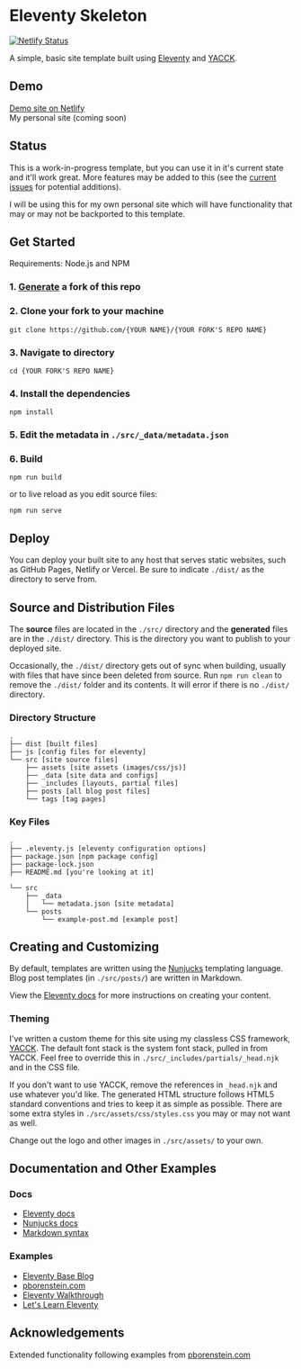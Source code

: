 # Eleventy Skeleton

[![Netlify Status](https://api.netlify.com/api/v1/badges/afd45c80-67c8-4a6f-9c21-8860a2d5ea02/deploy-status)](https://app.netlify.com/sites/eleventy-skeleton/deploys)

A simple, basic site template built using [Eleventy](https://www.11ty.dev/) and [YACCK](https://spncrhrstn.github.io/yacck/).

## Demo
[Demo site on Netlify](https://eleventy-skeleton.netlify.app/)  
My personal site (coming soon)

## Status

This is a work-in-progress template, but you can use it in it's current state and it'll work great. More features may be added to this (see the [current issues](https://github.com/spncrhrstn/eleventy-skeleton/issues) for potential additions).

I will be using this for my own personal site which will have functionality that may or may not be backported to this template.

## Get Started

Requirements: Node.js and NPM

### 1. [Generate](https://github.com/spncrhrstn/eleventy-skeleton/generate) a fork of this repo 

### 2. Clone your fork to your machine
```
git clone https://github.com/{YOUR NAME}/{YOUR FORK'S REPO NAME}
```

### 3. Navigate to directory
```
cd {YOUR FORK'S REPO NAME}
```

### 4. Install the dependencies
```
npm install
```

### 5. Edit the metadata in `./src/_data/metadata.json`

### 6. Build
```
npm run build
```

or to live reload as you edit source files:
```
npm run serve
```

## Deploy

You can deploy your built site to any host that serves static websites, such as GitHub Pages, Netlify or Vercel. Be sure to indicate `./dist/` as the directory to serve from.

## Source and Distribution Files

The **source** files are located in the `./src/` directory and the **generated** files are in the `./dist/` directory. This is the directory you want to publish to your deployed site.

Occasionally, the `./dist/` directory gets out of sync when building, usually with files that have since been deleted from source. Run `npm run clean` to remove the `./dist/` folder and its contents. It will error if there is no `./dist/` directory. 

### Directory Structure

```
.
├── dist [built files]  
├── js [config files for eleventy]
└── src [site source files]
    ├── assets [site assets (images/css/js)]
    ├── _data [site data and configs]
    ├── _includes [layouts, partial files]
    ├── posts [all blog post files]
    └── tags [tag pages]
```

### Key Files

```
.
├── .eleventy.js [eleventy configuration options]
├── package.json [npm package config]
├── package-lock.json
├── README.md [you're looking at it]

└── src
    ├── _data
    │   └── metadata.json [site metadata]
    └── posts
        └── example-post.md [example post]
```

## Creating and Customizing

By default, templates are written using the [Nunjucks](https://mozilla.github.io/nunjucks/) templating language. Blog post templates (in `./src/posts/`) are written in Markdown. 

View the [Eleventy docs](https://www.11ty.dev/docs/) for more instructions on creating your content.

### Theming

I've written a custom theme for this site using my classless CSS framework, [YACCK](https://spncrhrstn.github.io/yacck/). The default font stack is the system font stack, pulled in from YACCK. Feel free to override this in `./src/_includes/partials/_head.njk` and in the CSS file.

If you don't want to use YACCK, remove the references in `_head.njk` and use whatever you'd like. The generated HTML structure follows HTML5 standard conventions and tries to keep it as simple as possible. There are some extra styles in `./src/assets/css/styles.css` you may or may not want as well.

Change out the logo and other images in `./src/assets/` to your own.

## Documentation and Other Examples

### Docs
* [Eleventy docs](https://www.11ty.dev/docs/) 
* [Nunjucks docs](https://mozilla.github.io/nunjucks/)
* [Markdown syntax](https://www.markdownguide.org/)

### Examples
* [Eleventy Base Blog](https://github.com/11ty/eleventy-base-blog) 
* [pborenstein.com](https://github.com/pborenstein/pborenstein.com)
* [Eleventy Walkthrough](https://rphunt.github.io/eleventy-walkthrough/)
* [Let's Learn Eleventy](https://www.learnwithjason.dev/let-s-learn-eleventy)

## Acknowledgements
Extended functionality following examples from [pborenstein.com](https://github.com/pborenstein/pborenstein.com)
